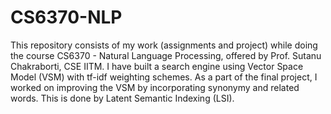 # CS6370-NLP
This repository consists of my work (assignments and project) while doing the course CS6370 - Natural Language Processing, offered by Prof. Sutanu Chakraborti, CSE IITM. I have built a search engine using Vector Space Model (VSM) with tf-idf weighting schemes. As a part of the final project, I worked on improving the VSM by incorporating synonymy and related words. This is done by Latent Semantic Indexing (LSI).
